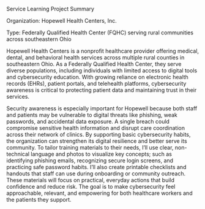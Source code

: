 Service Learning Project Summary

Organization: Hopewell Health Centers, Inc.

Type: Federally Qualified Health Center (FQHC) serving rural communities across southeastern Ohio

Hopewell Health Centers is a nonprofit healthcare provider offering medical, dental, and behavioral health services across multiple rural counties in southeastern Ohio. As a Federally Qualified Health Center, they serve diverse populations, including individuals with limited access to digital tools and cybersecurity education. With growing reliance on electronic health records (EHRs), patient portals, and telehealth platforms, cybersecurity awareness is critical to protecting patient data and maintaining trust in their services.

Security awareness is especially important for Hopewell because both staff and patients may be vulnerable to digital threats like phishing, weak passwords, and accidental data exposure. A single breach could compromise sensitive health information and disrupt care coordination across their network of clinics. By supporting basic cybersecurity habits, the organization can strengthen its digital resilience and better serve its community.
To tailor training materials to their needs, I’ll use clear, non-technical language and photos to visualize key concepts; such as identifying phishing emails, recognizing secure login screens, and practicing safe password habits. I’ll also create printable checklists and handouts that staff can use during onboarding or community outreach. These materials will focus on practical, everyday actions that build confidence and reduce risk. The goal is to make cybersecurity feel approachable, relevant, and empowering for both healthcare workers and the patients they support.
